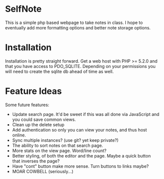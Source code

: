 SelfNote
========

This is a simple php based webpage to take notes in class. I hope to eventually add more formatting options and better note storage options.

Installation
============
Installation is pretty straight forward. Get a web host with PHP >= 5.2.0 and that you have access to PDO_SQLITE. Depending on your permissions you will need to create the sqlite db ahead of time as well.

Feature Ideas
=============
Some future features:

 * Update search page. It'd be sweet if this was all done via JavaScript and you could save common views.
 * Clean up the delete setup
 * Add authentication so only you can view your notes, and thus host online. 
 * Sync multiple instances? (use git? yet keep private?)
 * The ability to sort notes on that search page.
 * More stats on the view page. Word/line count? 
 * Better styling, of both the editor and the page. Maybe a quick button that inverses the page?
 * Have "cont" button make more sense. Turn buttons to links maybe?
 * MOAR COWBELL (seriously...)

